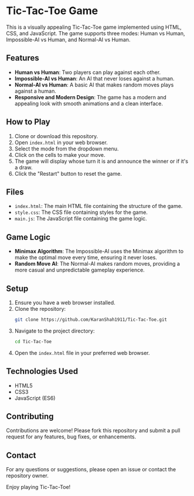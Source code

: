 # Tic-Tac-Toe Game

This is a visually appealing Tic-Tac-Toe game implemented using HTML, CSS, and JavaScript. The game supports three modes: Human vs Human, Impossible-AI vs Human, and Normal-AI vs Human.

## Features

-   **Human vs Human**: Two players can play against each other.
-   **Impossible-AI vs Human**: An AI that never loses against a human.
-   **Normal-AI vs Human**: A basic AI that makes random moves plays against a human.
-   **Responsive and Modern Design**: The game has a modern and appealing look with smooth animations and a clean interface.

## How to Play

1. Clone or download this repository.
2. Open `index.html` in your web browser.
3. Select the mode from the dropdown menu.
4. Click on the cells to make your move.
5. The game will display whose turn it is and announce the winner or if it's a draw.
6. Click the "Restart" button to reset the game.

## Files

-   `index.html`: The main HTML file containing the structure of the game.
-   `style.css`: The CSS file containing styles for the game.
-   `main.js`: The JavaScript file containing the game logic.

## Game Logic

-   **Minimax Algorithm**: The Impossible-AI uses the Minimax algorithm to make the optimal move every time, ensuring it never loses.
-   **Random Move AI**: The Normal-AI makes random moves, providing a more casual and unpredictable gameplay experience.

## Setup

1. Ensure you have a web browser installed.
2. Clone the repository:
    ```bash
    git clone https://github.com/KaranShah1911/Tic-Tac-Toe.git
    ```
3. Navigate to the project directory:
    ```bash
    cd Tic-Tac-Toe
    ```
4. Open the `index.html` file in your preferred web browser.

## Technologies Used

-   HTML5
-   CSS3
-   JavaScript (ES6)

## Contributing

Contributions are welcome! Please fork this repository and submit a pull request for any features, bug fixes, or enhancements.

## Contact

For any questions or suggestions, please open an issue or contact the repository owner.

Enjoy playing Tic-Tac-Toe!

